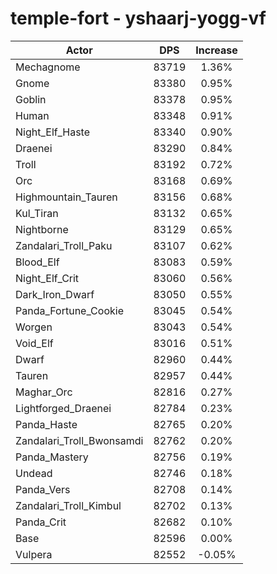 # temple-fort - yshaarj-yogg-vf
| Actor | DPS | Increase |
|---|:---:|:---:|
|Mechagnome|83719|1.36%|
|Gnome|83380|0.95%|
|Goblin|83378|0.95%|
|Human|83348|0.91%|
|Night_Elf_Haste|83340|0.90%|
|Draenei|83290|0.84%|
|Troll|83192|0.72%|
|Orc|83168|0.69%|
|Highmountain_Tauren|83156|0.68%|
|Kul_Tiran|83132|0.65%|
|Nightborne|83129|0.65%|
|Zandalari_Troll_Paku|83107|0.62%|
|Blood_Elf|83083|0.59%|
|Night_Elf_Crit|83060|0.56%|
|Dark_Iron_Dwarf|83050|0.55%|
|Panda_Fortune_Cookie|83045|0.54%|
|Worgen|83043|0.54%|
|Void_Elf|83016|0.51%|
|Dwarf|82960|0.44%|
|Tauren|82957|0.44%|
|Maghar_Orc|82816|0.27%|
|Lightforged_Draenei|82784|0.23%|
|Panda_Haste|82765|0.20%|
|Zandalari_Troll_Bwonsamdi|82762|0.20%|
|Panda_Mastery|82756|0.19%|
|Undead|82746|0.18%|
|Panda_Vers|82708|0.14%|
|Zandalari_Troll_Kimbul|82702|0.13%|
|Panda_Crit|82682|0.10%|
|Base|82596|0.00%|
|Vulpera|82552|-0.05%|
